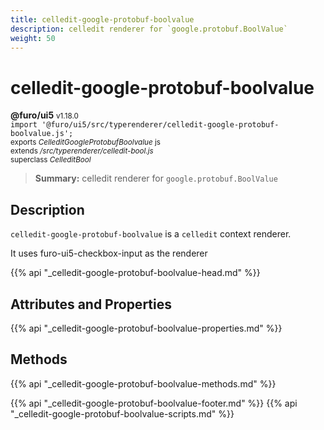 ```yaml
---
title: celledit-google-protobuf-boolvalue
description: celledit renderer for `google.protobuf.BoolValue`
weight: 50
---
```


# celledit-google-protobuf-boolvalue
**@furo/ui5** <small>v1.18.0</small>
<br>`import '@furo/ui5/src/typerenderer/celledit-google-protobuf-boolvalue.js';`<small>
<br>exports *CelleditGoogleProtobufBoolvalue* js
<br>extends */src/typerenderer/celledit-bool.js*
<br>superclass *CelleditBool*</small>

> **Summary:** celledit renderer for `google.protobuf.BoolValue`

## Description

`celledit-google-protobuf-boolvalue` is a `celledit` context renderer.

It uses furo-ui5-checkbox-input as the renderer

{{% api "_celledit-google-protobuf-boolvalue-head.md" %}}

## Attributes and Properties
{{% api "_celledit-google-protobuf-boolvalue-properties.md" %}}




## Methods
{{% api "_celledit-google-protobuf-boolvalue-methods.md" %}}






{{% api "_celledit-google-protobuf-boolvalue-footer.md" %}}
{{% api "_celledit-google-protobuf-boolvalue-scripts.md" %}}
